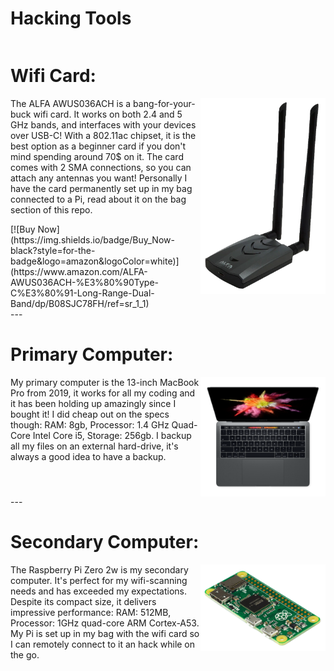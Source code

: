 # Hacking Tools
<div style="display: inline-block; height: auto;">
<h1>Wifi Card:</h1>
<img src="alfa.png" alt="Alfa" style="float: right; width: 200px;">
	<p>The ALFA AWUS036ACH is a bang-for-your-buck wifi card. It works on both 2.4 and 5 GHz bands, and interfaces with your devices over USB-C! With a 802.11ac chipset, it is the best option as a beginner card if you don't mind spending around 70$ on it. The card comes with 2 SMA connections, so you can attach any antennas you want! Personally I have the card permanently set up in my bag connected to a Pi, read about it on the bag section of this repo.</p>
	[![Buy Now](https://img.shields.io/badge/Buy_Now-black?style=for-the-badge&logo=amazon&logoColor=white)](https://www.amazon.com/ALFA-AWUS036ACH-%E3%80%90Type-C%E3%80%91-Long-Range-Dual-Band/dp/B08SJC78FH/ref=sr_1_1)
</div>
---
<div style="display: inline-block; height: auto;">
<h1>Primary Computer:</h1>
<img src="mac.png" alt="Alfa" style="float: right; width: 200px;">
	<p>My primary computer is the 13-inch MacBook Pro from 2019, it works for all my coding and it has been holding up amazingly since I bought it! I did cheap out on the specs though: RAM: 8gb, Processor: 1.4 GHz Quad-Core Intel Core i5, Storage: 256gb. I backup all my files on an external hard-drive, it's always a good idea to have a backup.</p>
</div>
---
<div style="display: inline-block; height: auto;">
<h1>Secondary Computer:</h1>
<img src="pi.png" alt="Alfa" style="float: right; width: 200px;">
	<p>The Raspberry Pi Zero 2w is my secondary computer. It's perfect for my wifi-scanning needs and has exceeded my expectations. Despite its compact size, it delivers impressive performance: RAM: 512MB, Processor: 1GHz quad-core ARM Cortex-A53. My Pi is set up in my bag with the wifi card so I can remotely connect to it an hack while on the go.</p>

</div>
